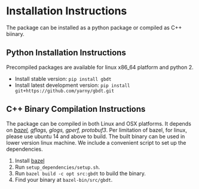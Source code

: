 # Installation Instructions
The package can be installed as a python package or compiled as C++ biinary.

## Python Installation Instructions
Precompiled packages are available for linux x86_64 platform and python 2.
* Install stable version: `pip install gbdt`
* Install latest development version: `pip install git+https://github.com/yarny/gbdt.git`

## C++ Binary Compilation Instructions
The package can be compiled in both Linux and OSX platforms.
It depends on *[bazel](bazel.io), gflags, glogs, gperf, protobuf3*.
Per limitation of bazel, for linux, please use ubuntu 14 and above to build.
The built binary can be used in lower version linux machine.
We include a convenient script to set up the dependencies.

1. Install [bazel](bazel.io)
2. Run `setup_dependencies/setup.sh`.
3. Run `bazel build -c opt src:gbdt` to build the binary.
4. Find your binary at `bazel-bin/src/gbdt`.